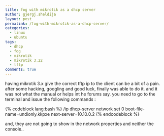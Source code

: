 ```yaml
---
title: fog with mikrotik as a dhcp server
author: gjergj.sheldija
layout: post
permalink: /fog-with-mikrotik-as-a-dhcp-server/
categories:
  - linux
  - ubuntu
tags:
  - dhcp
  - fog
  - mikrotik
  - mikrotik 3.22
  - tftp
comments: true
---
```

having mikrotik 3.x give the correct tftp ip to the client can be a bit of a pain.
after some hacking, googling and good luck, finally was able to do it.
and it was not what the manual or helps int he forums say.
you need to go to the terminal and issue the following commands :

{% codeblock lang:bash %}
/ip dhcp-server network set 0 boot-file-name=undionly.kkpxe next-server=10.10.0.2
{% endcodeblock %}

and, they are not going to show in the network properties and neither the console..
